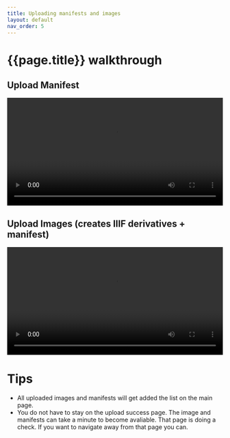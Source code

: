 ```yaml
---
title: Uploading manifests and images
layout: default
nav_order: 5
---
```

# {{page.title}} walkthrough

## Upload Manifest
<video id="video" controls preload="metadata" width="100%">
   <source src="{{site.baseurl}}/videos/uploadmanifest.mp4" type="video/mp4">
</video>

## Upload Images (creates IIIF derivatives + manifest)

<video id="video" controls preload="metadata" width="100%">
   <source src="{{site.baseurl}}/videos/uploadimages.mp4" type="video/mp4">
</video>

# Tips
* All uploaded images and manifests will get added the list on the main page.
* You do not have to stay on the upload success page. The image and manifests can take a minute to become avaliable. That page is doing a check. If you want to navigate away from that page you can.
